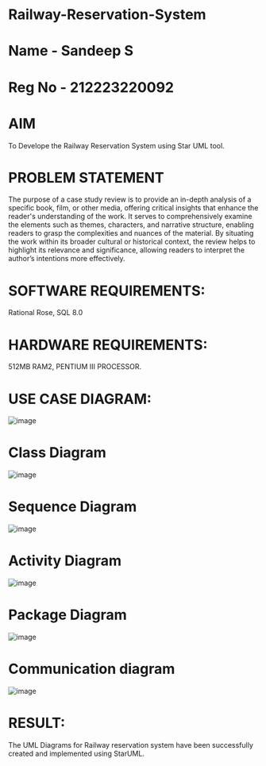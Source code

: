 # Railway-Reservation-System
# Name - Sandeep S
# Reg No - 212223220092
# AIM
To Develope the Railway Reservation System using Star UML tool.

# PROBLEM STATEMENT
The purpose of a case study review is to provide an in-depth analysis of a specific book, film, or other media, offering critical insights that enhance the reader's understanding of the work. It serves to comprehensively examine the elements such as themes, characters, and narrative structure, enabling readers to grasp the complexities and nuances of the material. By situating the work within its broader cultural or historical context, the review helps to highlight its relevance and significance, allowing readers to interpret the author’s intentions more effectively.

# SOFTWARE REQUIREMENTS:
Rational Rose, SQL 8.0

# HARDWARE REQUIREMENTS:
512MB RAM2, PENTIUM III PROCESSOR.

# USE CASE DIAGRAM:
![image](https://github.com/user-attachments/assets/3f91a139-c7b1-4ae1-b456-c83ba2ed3c9e)

# Class Diagram 
![image](https://github.com/user-attachments/assets/5efebcba-2523-4a60-a2ea-9af937dd252c)

# Sequence Diagram
![image](https://github.com/user-attachments/assets/8e50ccf2-719f-4f31-8872-717bc7c0aa32)

# Activity Diagram
![image](https://github.com/user-attachments/assets/cca24337-5f4c-4005-a8db-2f823492fcdd)
# Package Diagram 
![image](https://github.com/user-attachments/assets/05302e3c-782a-4c6c-b20d-ab819bbd29f7)
# Communication diagram
![image](https://github.com/user-attachments/assets/4ddbad32-6784-4603-8746-bfce6ec518ae)

# RESULT:
The UML Diagrams for Railway reservation system have been successfully created and implemented using StarUML.

